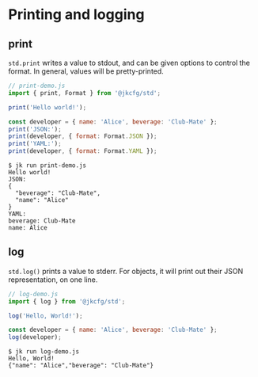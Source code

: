 # Printing and logging

## print

`std.print` writes a value to stdout, and can be given options to
control the format. In general, values will be pretty-printed.

```javascript
// print-demo.js
import { print, Format } from '@jkcfg/std';

print('Hello world!');

const developer = { name: 'Alice', beverage: 'Club-Mate' };
print('JSON:');
print(developer, { format: Format.JSON });
print('YAML:');
print(developer, { format: Format.YAML });
```

```console
$ jk run print-demo.js
Hello world!
JSON:
{
  "beverage": "Club-Mate",
  "name": "Alice"
}
YAML:
beverage: Club-Mate
name: Alice
```

## log

`std.log()` prints a value to stderr. For objects, it will print out
their JSON representation, on one line.

```javascript
// log-demo.js
import { log } from '@jkcfg/std';

log('Hello, World!');

const developer = { name: 'Alice', beverage: 'Club-Mate' };
log(developer);
```

```console
$ jk run log-demo.js
Hello, World!
{"name": "Alice","beverage": "Club-Mate"}
```
